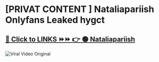 
 # [PRIVAT CONTENT ] Nataliapariish Onlyfans Leaked hygct

## <h2><a href="https://clipsfans.com/Nataliapariish&ref=git">🔗 Click to LINKS ⏩⏩ 👉 🟢 Nataliapariish </a></h2>

<a href="https://clipsfans.com/Nataliapariish&ref=git" rel="nofollow" data-target="animated-image.originalLink"><img src="https://i.ibb.co.com/xMMVF88/686577567.gif" alt="Viral Video Original" style="max-width: 100%; display: inline-block;" data-target="animated-image.originalImage"></a>

